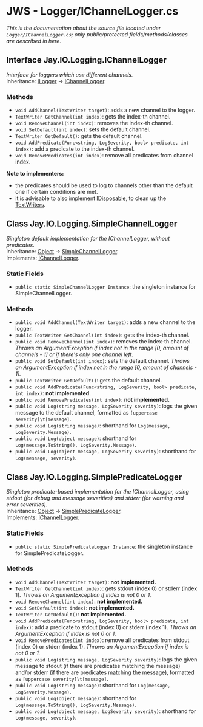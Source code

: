 # JWS - Logger/IChannelLogger.cs
*This is the documentation about the source file located under `Logger/IChannelLogger.cs`; only public/protected fields/methods/classes are described in here.*

## Interface Jay.IO.Logging.IChannelLogger
*Interface for loggers which use different channels.*  
Inheritance: [ILogger](./ILogger.md) -> [IChannelLogger](./IChannelLogger.md).

### Methods
 - ``void AddChannel(TextWriter target)``: adds a new channel to the logger.  
 - ``TextWriter GetChannel(int index)``: gets the index-th channel.  
 - ``void RemoveChannel(int index)``: removes the index-th channel.  
 - ``void SetDefault(int index)``: sets the default channel.  
 - ``TextWriter GetDefault()``: gets the default channel.  
 - ``void AddPredicate(Func<string, LogSeverity, bool> predicate, int index)``: add a predicate to the index-th channel.  
 - ``void RemovePredicates(int index)``: remove all predicates from channel index.  

**Note to implementers:**  
 - the predicates should be used to log to channels other than the default one if certain conditions are met.  
 - it is advisable to also implement [IDisposable](https://docs.microsoft.com/en-us/dotnet/api/system.idisposable?view=net-5.0), to clean up the [TextWriters](https://docs.microsoft.com/en-us/dotnet/api/system.io.textwriter?view=net-5.0).

## Class Jay.IO.Logging.SimpleChannelLogger
*Singleton default implementation for the IChannelLogger, without predicates.*  
Inheritance: [Object](https://docs.microsoft.com/en-us/dotnet/api/system.object?view=net-5.0) -> [SimpleChannelLogger](./IChannelLogger.md).  
Implements: [IChannelLogger](./IChannelLogger.md).  

### Static Fields
 - ``public static SimpleChannelLogger Instance``: the singleton instance for SimpleChannelLogger.  

### Methods
 - ``public void AddChannel(TextWriter target)``: adds a new channel to the logger.  
 - ``public TextWriter GetChannel(int index)``: gets the index-th channel.  
 - ``public void RemoveChannel(int index)``: removes the index-th channel. *Throws an ArgumentException if index not in the range [0, amount of channels - 1] or if there's only one channel left.*  
 - ``public void SetDefault(int index)``: sets the default channel. *Throws an ArgumentException if index not in the range [0, amount of channels - 1].*  
 - ``public TextWriter GetDefault()``: gets the default channel.  
 - ``public void AddPredicate(Func<string, LogSeverity, bool> predicate, int index)``: **not implemented**.  
 - ``public void RemovePredicates(int index)``: **not implemented.**  
 - ``public void Log(string message, LogSeverity severity)``: logs the given message to the default channel, formatted as ``[uppercase severity]\t[message]``.  
 - ``public void Log(string message)``: shorthand for ``Log(message, LogSeverity.Message)``.  
 - ``public void Log(object message)``: shorthand for ``Log(message.ToString(), LogSeverity.Message)``.  
 - ``public void Log(object message, LogSeverity severity)``: shorthand for ``Log(message, severity)``.  

## Class Jay.IO.Logging.SimplePredicateLogger
*Singleton predicate-based implementation for the IChannelLogger, using stdout (for debug and message severities) and stderr (for warning and error severities).*  
Inheritance: [Object](https://docs.microsoft.com/en-us/dotnet/api/system.object?view=net-5.0) -> [SimplePredicateLogger](./IChannelLogger.md).  
Implements: [IChannelLogger](./IChannelLogger.md).  

### Static Fields
 - ``public static SimplePredicateLogger Instance``: the singleton instance for SimplePredicateLogger.  

### Methods
- ``void AddChannel(TextWriter target)``: **not implemented.**  
- ``TextWriter GetChannel(int index)``: gets stdout (index 0) or stderr (index 1). *Throws an ArgumentException if index is not 0 or 1.*
- ``void RemoveChannel(int index)``: **not implemented.**  
- ``void SetDefault(int index)``: **not implemented.**  
- ``TextWriter GetDefault()``: **not implemented.**  
- ``void AddPredicate(Func<string, LogSeverity, bool> predicate, int index)``: add a predicate to stdout (index 0) or stderr (index 1). *Throws an ArgumentException if index is not 0 or 1.*  
- ``void RemovePredicates(int index)``: remove all predicates from stdout (index 0) or stderr (index 1). *Throws an ArgumentException if index is not 0 or 1.*  
- ``public void Log(string message, LogSeverity severity)``: logs the given message to stdout (if there are predicates matching the message) and/or stderr (if there are predicates matching the message), formatted as ``[uppercase severity]\t[message]``.  
- ``public void Log(string message)``: shorthand for ``Log(message, LogSeverity.Message)``.  
- ``public void Log(object message)``: shorthand for ``Log(message.ToString(), LogSeverity.Message)``.  
- ``public void Log(object message, LogSeverity severity)``: shorthand for ``Log(message, severity)``.  

